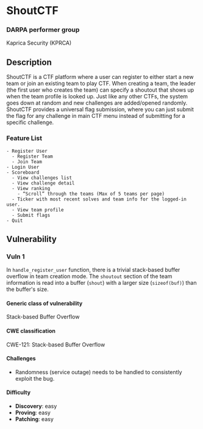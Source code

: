 # ShoutCTF

### DARPA performer group
Kaprica Security (KPRCA)

## Description

ShoutCTF is a CTF platform where a user can register to either start a new team or join an existing team to play CTF. When creating a team, the leader (the first user who creates the team) can specify a shoutout that shows up when the team profile is looked up. Just like any other CTFs, the system goes down at random and new challenges are added/opened randomly. ShoutCTF provides a universal flag submission, where you can just submit the flag for any challenge in main CTF menu instead of submitting for a specific challenge.


### Feature List


```
- Register User
  - Register Team
  - Join Team
- Login User
- Scoreboard
  - View challenges list
  - View challenge detail
  - View ranking
    - “Scroll” through the teams (Max of 5 teams per page)
  - Ticker with most recent solves and team info for the logged-in user.
  - View team profile
  - Submit flags
- Quit
```

## Vulnerability

### Vuln 1

In `handle_register_user` function, there is a trivial stack-based buffer overflow in team creation mode. The `shoutout` section of the team information is read into a buffer (`shout`) with a larger size (`sizeof(buf)`) than the buffer's size.

#### Generic class of vulnerability

Stack-based Buffer Overflow

#### CWE classification

CWE-121: Stack-based Buffer Overflow

#### Challenges

 - Randomness (service outage) needs to be handled to consistently exploit the bug.

#### Difficulty

 - **Discovery**: easy
 - **Proving**: easy
 - **Patching**: easy
